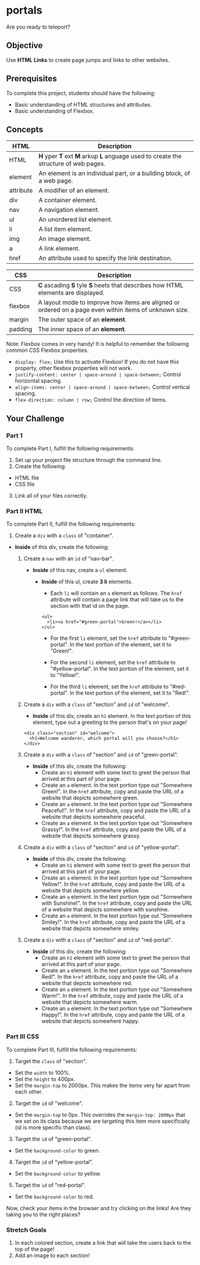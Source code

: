 # portals

Are you ready to teleport?

## Objective

Use **HTML Links** to create page jumps and links to other websites.

## Prerequisites

To complete this project, students should have the following:  
* Basic understanding of HTML structures and attributes.
* Basic understanding of Flexbox.

## Concepts

HTML | Description
-----|------------
HTML | **H** yper **T** ext **M** arkup **L** anguage used to create the structure of web pages.
element | An element is an individual part, or a building block, of a web page.
attribute | A modifier of an element.
div | A container element.
nav | A navigation element.
ul | An unordered list element.
li | A list item element.
img | An image element. 
a | A link element.
href | An attribute used to specify the link destination.

CSS | Description
----|------------
CSS | **C** ascading **S** tyle **S** heets that describes how HTML elements are displayed.
flexbox | A layout mode to improve how items are aligned or ordered on a page even within items of unknown size.
margin |  The outer space of an **element**.
padding | The inner space of an **element**.

Note: Flexbox comes in very handy! It is helpful to remember the following common CSS Flexbox properties.
* ```display: flex;``` Use this to activate Flexbox! If you do not have this property, other flexbox properties will not work.
* ```justify-content: center | space-around | space-between;``` Control horizontal spacing.
* ```align-items: center | space-around | space-between;``` Control vertical spacing.
* ```flex-direction: column | row;``` Control the direction of items.

## Your Challenge

### Part 1

To complete Part I, fulfill the following requirements:
1. Set up your project file structure through the command line.
2. Create the following:
* HTML file
* CSS file
3. Link all of your files correctly.

### Part II HTML

To complete Part II, fulfill the following requirements:

1. Create a ```div``` with a ```class``` of "container".
* **Inside** of this div, create the following:
  1. Create a ```nav``` with an ```id``` of "nav-bar".
      * **Inside** of this nav, create a ```ul``` element.
         * **Inside** of this ul, create **3 li** elements.
            * Each ```li``` will contain an ```a``` element as follows. The ```href``` attribute will contain a page link that will take us to the section with that id on the page.

            ```
            <ul>
              <li><a href="#green-portal">Green!</a></li>
            </ul>
            ```

            * For the first ```li``` element, set the ```href``` attribute to "#green-portal". In the text portion of the element, set it to "Green!".

            * For the second ```li``` element, set the ```href``` attribute to "#yellow-portal". In the text portion of the element, set it to "Yellow!".

            * For the third ```li``` element, set the ```href``` attribute to "#red-portal". In the text portion of the element, set it to "Red!".

  2. Create a ```div``` with a ```class``` of "section" and ```id``` of "welcome".
      * **Inside** of this div, create an ```h1``` element. In the text portion of this element, type out a greeting to the person that's on your page!

      ```
      <div class="section" id="welcome">
        <h1>Welcome wanderer, which portal will you choose?</h1>
      </div>
      ```
  3. Create a ```div``` with a ```class``` of "section" and ```id``` of "green-portal".
      * **Inside** of this div, create the following:
          * Create an ```h1``` element with some text to greet the person that arrived at this part of your page.
          * Create an ```a``` element. In the text portion type out "Somewhere Green!". In the ```href``` attribute, copy and paste the URL of a website that depicts somewhere green.
          * Create an ```a``` element. In the text portion type out "Somewhere Peaceful!". In the ```href``` attribute, copy and paste the URL of a website that depicts somewhere peaceful.
          * Create an ```a``` element. In the text portion type out "Somewhere Grassy!". In the ```href``` attribute, copy and paste the URL of a website that depicts somewhere grassy.

  4. Create a ```div``` with a ```class``` of "section" and ```id``` of "yellow-portal".
      * **Inside** of this div, create the following:
          * Create an ```h1``` element with some text to greet the person that arrived at this part of your page.
          * Create an ```a``` element. In the text portion type out "Somewhere Yellow!". In the ```href``` attribute, copy and paste the URL of a website that depicts somewhere yellow.
          * Create an ```a``` element. In the text portion type out "Somewhere with Sunshine!". In the ```href``` attribute, copy and paste the URL of a website that depicts somewhere with sunshine.
          * Create an ```a``` element. In the text portion type out "Somewhere Smiley!". In the ```href``` attribute, copy and paste the URL of a website that depicts somewhere smiley.

  5. Create a ```div``` with a ```class``` of "section" and ```id``` of "red-portal".
      * **Inside** of this div, create the following:
          * Create an ```h1``` element with some text to greet the person that arrived at this part of your page.
          * Create an ```a``` element. In the text portion type out "Somewhere Red!". In the ```href``` attribute, copy and paste the URL of a website that depicts somewhere red.
          * Create an ```a``` element. In the text portion type out "Somewhere Warm!". In the ```href``` attribute, copy and paste the URL of a website that depicts somewhere warm.
          * Create an ```a``` element. In the text portion type out "Somewhere Happy!". In the ```href``` attribute, copy and paste the URL of a website that depicts somewhere happy.

### Part III CSS

To complete Part III, fulfill the following requirements:

1. Target the ```class``` of "section".
* Set the ```width``` to 100%.
* Set the ```height``` to 400px.
* Set the ```margin-top``` to 2000px. This makes the items very far apart from each other.
2. Target the ```id``` of "welcome".
* Set the ```margin-top``` to 0px. This overrides the ```margin-top: 2000px``` that we set on its class because we are targeting this item more specifically (id is more specific than class).
3. Target the ```id``` of "green-portal".
* Set the ```background-color``` to green.
4. Target the ```id``` of "yellow-portal".
* Set the ```background-color``` to yellow.
5. Target the ```id``` of "red-portal".
* Set the ```background-color``` to red.

Now, check your items in the browser and try clicking on the links! Are they taking you to the right places?

### Stretch Goals
1. In each colored section, create a link that will take the users back to the top of the page!
2. Add an image to each section!
